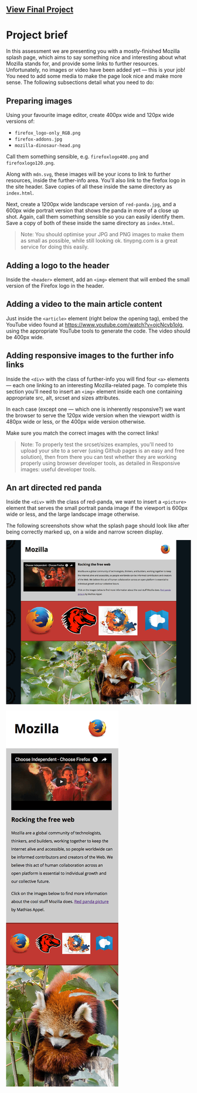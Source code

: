 ## [View Final Project](https://cdn.rawgit.com/diva-D/MDN-learn-web-development/ec327267/HTML/Assessment%2003%20-%20Mozilla%20splash%20page/index.html)

# Project brief

In this assessment we are presenting you with a mostly-finished Mozilla splash page, which aims to say something nice and interesting about what Mozilla stands for, and provide some links to further resources. Unfortunately, no images or video have been added yet — this is your job! You need to add some media to make the page look nice and make more sense. The following subsections detail what you need to do:

## Preparing images
Using your favourite image editor, create 400px wide and 120px wide versions of:

- `firefox_logo-only_RGB.png`
- `firefox-addons.jpg`
- `mozilla-dinosaur-head.png`

Call them something sensible, e.g. `firefoxlogo400.png` and `firefoxlogo120.png`.

Along with `mdn.svg`, these images will be your icons to link to further resources, inside the further-info area. You'll also link to the firefox logo in the site header. Save copies of all these inside the same directory as `index.html`.

Next, create a 1200px wide landscape version of `red-panda.jpg`, and a 600px wide portrait version that shows the panda in more of a close up shot. Again, call them something sensible so you can easily identify them. Save a copy of both of these inside the same directory as `index.html`.

> Note: You should optimise your JPG and PNG images to make them as small as possible, while still looking ok. tinypng.com is a great service for doing this easily.

## Adding a logo to the header

Inside the `<header>` element, add an `<img>` element that will embed the small version of the Firefox logo in the header.

## Adding a video to the main article content

Just inside the `<article>` element (right below the opening tag), embed the YouTube video found at https://www.youtube.com/watch?v=ojcNcvb1olg, using the appropriate YouTube tools to generate the code. The video should be 400px wide.

## Adding responsive images to the further info links

Inside the `<div>` with the class of further-info you will find four `<a>` elements — each one linking to an interesting Mozilla-related page. To complete this section you'll need to insert an `<img>` element inside each one containing appropriate src, alt, srcset and sizes attributes.

In each case (except one — which one is inherently responsive?) we want the browser to serve the 120px wide version when the viewport width is 480px wide or less, or the 400px wide version otherwise.

Make sure you match the correct images with the correct links!

> Note: To properly test the srcset/sizes examples, you'll need to upload your site to a server (using Github pages is an easy and free solution), then from there you can test whether they are working properly using browser developer tools, as detailed in Responsive images: useful developer tools.

## An art directed red panda

Inside the `<div>` with the class of red-panda, we want to insert a `<picture>` element that serves the small portrait panda image if the viewport is 600px wide or less, and the large landscape image otherwise.


The following screenshots show what the splash page should look like after being correctly marked up, on a wide and narrow screen display.

![Final wide](final-wide.png)

![Final narrow](final-narrow.png)